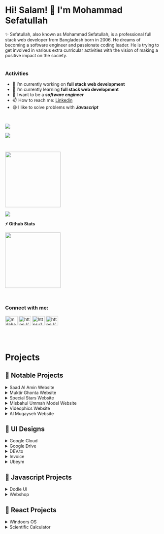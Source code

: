<h1>Hi! Salam! 👋 I'm Mohammad Sefatullah</h1>
✨ Sefatullah, also known as Mohammad Sefatullah, is a professional full stack web developer from Bangladesh born in 2006. He dreams of becoming a software engineer and passionate coding leader. He is trying to get involved in various extra curricular activities with the vision of making a positive impact on the society.
<br/><br/>

### Activities
-  🔭 I’m currently working on **full stack web development**
-  🌱 I’m currently learning **full stack web development**
-  🤔 I want to be a ***software engineer***
-  📫 How to reach me: [Linkedin](https://www.linkedin.com/in/mosefatullah/)
-  😄 I like to solve problems with ***Javascript***

<br/>
<p align="left"> <img src="https://komarev.com/ghpvc/?username=mosefatullah&label=Profile%20views&color=0e75b6&style=flat" /> </p>
<p align="left"> <a href="https://github.com/ryo-ma/github-profile-trophy"><img src="https://github-profile-trophy.vercel.app/?username=mosefatullah" /></a> </p>
<br/>


<!--<b>&#128200; Problem Solving</b>

<p float="left">
<img height="200em"  src="https://leetcard.jacoblin.cool/mosefatullah?theme=light&font=Karma&ext=activity" />
</p>-->


<p><img height='180em' src="https://github-readme-stats.vercel.app/api/top-langs?username=mosefatullah&show_icons=true&locale=en&layout=compact" /></p>
<p><img align="center" src="https://github-readme-streak-stats.herokuapp.com/?user=mosefatullah&" /></p>

<b>⚡ Github Stats</b>
<p>
<img height='180em' src="https://github-readme-stats.vercel.app/api?username=mosefatullah&show_icons=true" />
</p>

<br/>

<h3 align="left">Connect with me:</h3>
<p align="left">
<a href="https://twitter.com/mosefatullah" target="blank"><img align="center" src="https://raw.githubusercontent.com/rahuldkjain/github-profile-readme-generator/master/src/images/icons/Social/twitter.svg" alt="mdahada09483086" height="30" width="40" /></a>
<a href="https://linkedin.com/in/mosefatullah/" target="blank"><img align="center" src="https://raw.githubusercontent.com/rahuldkjain/github-profile-readme-generator/master/src/images/icons/Social/linked-in-alt.svg" alt="https://www.linkedin.com/in/eshanahmedahad/" height="30" width="40" /></a>
<a href="https://www.facebook.com/sefatullahpage" target="blank"><img align="center" src="https://raw.githubusercontent.com/rahuldkjain/github-profile-readme-generator/master/src/images/icons/Social/facebook.svg" alt="https://www.facebook.com/eshanahmedahad" height="30" width="40" /></a>
<a href="https://www.youtube.com/@mohammadsefatullah" target="blank"><img align="center" src="https://raw.githubusercontent.com/rahuldkjain/github-profile-readme-generator/master/src/images/icons/Social/youtube.svg" alt="https://www.youtube.com/c/habluprogrammer1" height="30" width="40" /></a>
</p>

<br/><br/>

# Projects

## 📢 Notable Projects

<details>
<summary>Saad Al Amin Website</summary>

1. Live Site : [https://saadalamin.github.io/](https://saadalamin.com/)
3. Technology : Reactjs, Sass, Javascript, Bootstrap, Firebase
</details>

<details>
<summary>Muktir Ghonta Website</summary>

1. Live Site : [https://www.muktirghonta.com/](https://www.muktirghonta.com/)
3. Technology : HTML, Sass, Javascript, Bootstrap
</details>

<details>
<summary>Special Stars Website</summary>

1. Live Site : [https://specialstars.github.io/](https://specialstars.github.io/)
4. Technology : HTML, Sass, Javascript, Bootstrap, Firebase, Reactjs (parts)
</details>

<details>
<summary>Misbahul Ummah Model Website</summary>

1. Live Site : [https://www.mumodel.info/](https://www.mumodel.info/)
4. Technology : HTML, Sass, Javascript, Bootstrap, Firebase, Reactjs (parts)
</details>

<details>
<summary>Videophics Website</summary>

1. Live Site : [https://videophics.com/](https://videophics.com/)
4. Technology : Reactjs, Javascript, Tailwindcss, Firebase
</details>

</details>

<details>
<summary>Al Muqayseh Website</summary>

1. Live Site : [https://almuqayseh.pages.dev/](https://almuqayseh.pages.dev/)
4. Technology : Reactjs, Javascript, Bootstrap
</details>


## 📢 UI Designs

<details>
<summary>Google Cloud</summary>

###### With DodleUI library

1. Demo Link : [https://mosefatullah.github.io/design/gcloud/](https://mosefatullah.github.io/design/gcloud/)
3. Github Link : [https://github.com/mosefatullah/design/tree/main/gcloud](https://github.com/mosefatullah/design/tree/main/gcloud)
4. Technology : Sass, HTML
</details>

<details>
<summary>Google Drive</summary>

###### With DodleUI library

1. Demo Link : [https://mosefatullah.github.io/design/gdrive/](https://mosefatullah.github.io/design/gdrive/)
3. Github Link : [https://github.com/mosefatullah/design/tree/main/gdrive](https://github.com/mosefatullah/design/tree/main/gdrive)
4. Technology : Sass, HTML
</details>

<details>
<summary>DEV.to</summary>

1. Demo Link : [https://mosefatullah.github.io/design/devto/](https://mosefatullah.github.io/design/devto/)
2. Github Link : [https://github.com/mosefatullah/design/tree/main/devto](https://github.com/mosefatullah/design/tree/main/devto)
3. Technology : HTML, CSS
</details>

<details>
<summary>Invoice</summary>

###### Printable invoice design

1. Demo Link : [https://mosefatullah.github.io/design/invoice/](https://mosefatullah.github.io/design/invoice/)
2. Github Link : [https://github.com/mosefatullah/design/tree/main/invoice](https://github.com/mosefatullah/design/tree/main/invoice)
3. Technology : HTML, CSS
</details>

<details>
<summary>Ubeym</summary>

###### Design like facebook

1. Demo Link : [https://mosefatullah.github.io/design/ubeym/](https://mosefatullah.github.io/design/ubeym/)
2. Github Link : [https://github.com/mosefatullah/design/tree/main/ubeym](https://github.com/mosefatullah/design/tree/main/ubeym)
3. Technology : HTML, CSS
</details>

## 📢 Javascript Projects

<details>
<summary>Dodle UI</summary>

###### A frontend library that simplifies UI functionality focusing on modern features.

1. Official Website : [https://dodleui.pages.dev](https://dodleui.pages.dev)
2. Npm Package : [https://npmjs.org/package/dodleui](https://npmjs.org/package/dodleui)
3. Yarn Package : [https://yarnpkg.com/package/dodleui](https://yarnpkg.com/package/dodleui)
4. Github Link : [https://github.com/mosefatullah/dodleui](https://github.com/mosefatullah/dodleui)
5. Technology : Sass, Javascript
</details>

<details>
  <summary>Webshop</summary>

  ###### Webshop - building website's parts

  1. Demo Link : https://mosefatullah.github.io/webshop
  2. Github Link : [https://github.com/mosefatullah/webshop](https://github.com/mosefatullah/webshop)
</details>

## 📢 React Projects

<details>
<summary>Windoors OS</summary>

1. Demo Link : [https://mosefatullah.github.io/windoors-os](https://mosefatullah.github.io/windoors-os)
2. Github Link : [https://github.com/mosefatullah/windoors-os](https://github.com/mosefatullah/windoors-os)
3. Technology : Reactjs, Javascript
</details>

<details>
<summary>Scientific Calculator</summary>

1. Demo Link : [https://mosefatullah.github.io/react-calculator](https://mosefatullah.github.io/react-calculator)
2. Github Link : [https://github.com/mosefatullah/react-calculator](https://github.com/mosefatullah/react-calculator)
3. Technology : Reactjs, Mathjs
</details>
